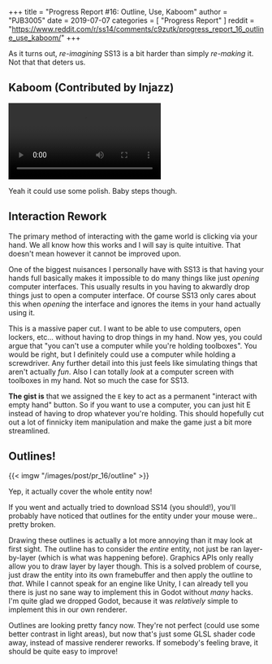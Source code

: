 +++
title = "Progress Report #16: Outline, Use, Kaboom"
author = "PJB3005"
date = 2019-07-07
categories = [
	"Progress Report"
]
reddit = "https://www.reddit.com/r/ss14/comments/c9zutk/progress_report_16_outline_use_kaboom/"
+++

As it turns out, *re-imagining* SS13 is a bit harder than simply *re-making* it. Not that that deters us.

<!--more-->

## Kaboom (Contributed by Injazz)

<video src="/video/19_07_07-boom.webm" controls></video>

Yeah it could use some polish. Baby steps though.

## Interaction Rework

The primary method of interacting with the game world is clicking via your hand. We all know how this works and I will say is quite intuitive. That doesn't mean however it cannot be improved upon.

One of the biggest nuisances I personally have with SS13 is that having your hands full basically makes it impossible to do many things like just *opening* computer interfaces. This usually results in you having to akwardly drop things just to open a computer interface. Of course SS13 only cares about this when *opening* the interface and ignores the items in your hand actually using it.

This is a massive paper cut. I want to be able to use computers, open lockers, etc... without having to drop things in my hand. Now yes, you could argue that "you can't use a computer while you're holding toolboxes". You would be right, but I definitely could use a computer while holding a screwdriver. Any further detail into this just feels like simulating things that aren't actually *fun*. Also I can totally *look* at a computer screen with toolboxes in my hand. Not so much the case for SS13.

**The gist is** that we assigned the `E` key to act as a permanent "interact with empty hand" button. So if you want to use a computer, you can just hit E instead of having to drop whatever you're holding. This should hopefully cut out a lot of finnicky item manipulation and make the game just a bit more streamlined.

## Outlines!

{{< imgw "/images/post/pr_16/outline" >}}

Yep, it actually cover the whole entity now!

If you went and actually tried to download SS14 (you should!), you'll probably have noticed that outlines for the entity under your mouse were.. pretty broken.

Drawing these outlines is actually a lot more annoying than it may look at first sight. The outline has to consider the *entire* entity, not just be ran layer-by-layer (which is what was happening before). Graphics APIs only really allow you to draw layer by layer though. This is a solved problem of course, just draw the entity into its own framebuffer and then apply the outline to *that*. While I cannot speak for an engine like Unity, I can already tell you there is just no sane way to implement this in Godot without *many* hacks. I'm quite glad we dropped Godot, because it was *relatively* simple to implement this in our own renderer.

Outlines are looking pretty fancy now. They're not perfect (could use some better contrast in light areas), but now that's just some GLSL shader code away, instead of massive renderer reworks. If somebody's feeling brave, it should be quite easy to improve!
